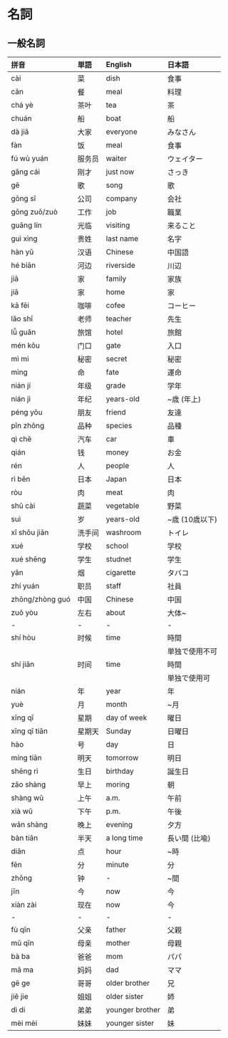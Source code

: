 # 名詞

## 一般名詞

|拼音|単語|English|日本語|
|:--|:--|:--|:--|
|cài|菜|dish|食事|
|cān|餐|meal|料理|
|chá yè|茶叶|tea|茶|
|chuán|船|boat|船|
|dà jiā|大家|everyone|みなさん|
|fàn|饭|meal|食事|
|fú wù yuán|服务员|waiter|ウェイター|
|gāng cái|刚才|just now|さっき|
|gē|歌|song|歌|
|gōng sī|公司|company|会社|
|gōng zuō/zuò|工作|job|職業|
|guāng lín|光临|visiting|来ること|
|guì xìng|贵姓|last name|名字|
|hàn yǔ|汉语|Chinese|中国語|
|hé biān|河边|riverside|川辺|
|jiā|家|family|家族|
|jiā|家|home|家|
|kā fēi |咖啡|cofee|コーヒー|
|lǎo shī|老师|teacher|先生|
|lǚ guǎn|旅馆|hotel|旅館|
|mén kǒu|门口|gate|入口|
|mì mi|秘密|secret|秘密|
|mìng|命|fate|運命|
|nián jí|年级|grade|学年|
|nián jì|年纪|years-old|~歳 (年上)|
|péng yǒu|朋友|friend|友達|
|pǐn zhǒng|品种|species|品種|
|qì chē|汽车|car|車|
|qián|钱|money|お金|
|rén|人|people|人|
|rì běn|日本|Japan|日本|
|ròu|肉|meat|肉|
|shū cài|蔬菜|vegetable|野菜|
|suì|岁|years-old|~歳 (10歳以下)|
|xǐ shǒu jiān|洗手间|washroom|トイレ|
|xué |学校|school|学校|
|xué shēng|学生|studnet|学生|
|yān|烟|cigarette|タバコ|
|zhí yuán|职员|staff|社員|
|zhōng/zhòng guó|中国|Chinese|中国|
|zuǒ yòu|左右|about|大体~|
|-|-|-|-|-|
|shí hòu|时候|time|時間 |
||||単独で使用不可|
|shí jiān|时间|time|時間|
||||単独で使用可|
|nián|年|year|年|
|yuè|月|month|~月|
|xīng qī|星期|day of week|曜日|
|xīng qī tiān|星期天|Sunday|日曜日|
|hào|号|day|日|
|míng tiān|明天|tomorrow|明日|
|shēng rì|生日|birthday|誕生日|
|zǎo shàng|早上|moring|朝|
|shàng wǔ|上午|a.m.|午前|
|xià wǔ|下午|p.m.|午後|
|wǎn shàng|晚上|evening|夕方|
|bàn tiān|半天|a long time|長い間 (比喩)|
|diǎn|点|hour|~時|
|fēn|分|minute|分|
|zhōng|钟|-|~間|
|jīn|今|now|今|
|xiàn zài|现在|now|今|
|-|-|-|-|-|
|fù qīn|父亲|father|父親|
|mǔ qīn|母亲|mother|母親|
|bà ba|爸爸|mom|パパ|
|mā ma|妈妈|dad|ママ|
|gē ge|哥哥|older brother|兄|
|jiě jie|姐姐|older sister|姉|
|dì di|弟弟|younger brother|弟|
|mèi mèi|妹妹|younger sister|妹|
